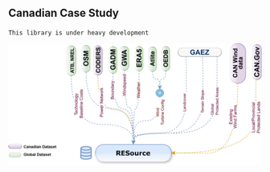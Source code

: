 ## Canadian Case Study
```{warning}
This library is under heavy development
```
<img src="_static/Data_CAN_study.jpg" alt="high_level_workflow" width="900"/>